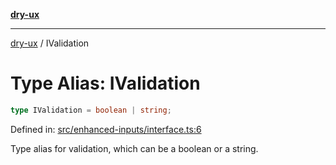 [**dry-ux**](../README.md)

***

[dry-ux](../README.md) / IValidation

# Type Alias: IValidation

```ts
type IValidation = boolean | string;
```

Defined in: [src/enhanced-inputs/interface.ts:6](https://github.com/navedr/dry-ux/blob/357842b7190c45081ec89f2dfed62dd2067eff7b/src/enhanced-inputs/interface.ts#L6)

Type alias for validation, which can be a boolean or a string.
